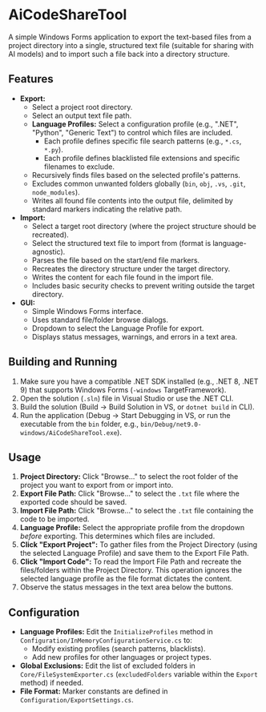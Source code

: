 
# AiCodeShareTool

A simple Windows Forms application to export the text-based files from a project directory into a single, structured text file (suitable for sharing with AI models) and to import such a file back into a directory structure.

## Features

*   **Export:**
    *   Select a project root directory.
    *   Select an output text file path.
    *   **Language Profiles:** Select a configuration profile (e.g., ".NET", "Python", "Generic Text") to control which files are included.
        *   Each profile defines specific file search patterns (e.g., `*.cs`, `*.py`).
        *   Each profile defines blacklisted file extensions and specific filenames to exclude.
    *   Recursively finds files based on the selected profile's patterns.
    *   Excludes common unwanted folders globally (`bin`, `obj`, `.vs`, `.git`, `node_modules`).
    *   Writes all found file contents into the output file, delimited by standard markers indicating the relative path.
*   **Import:**
    *   Select a target root directory (where the project structure should be recreated).
    *   Select the structured text file to import from (format is language-agnostic).
    *   Parses the file based on the start/end file markers.
    *   Recreates the directory structure under the target directory.
    *   Writes the content for each file found in the import file.
    *   Includes basic security checks to prevent writing outside the target directory.
*   **GUI:**
    *   Simple Windows Forms interface.
    *   Uses standard file/folder browse dialogs.
    *   Dropdown to select the Language Profile for export.
    *   Displays status messages, warnings, and errors in a text area.

## Building and Running

1.  Make sure you have a compatible .NET SDK installed (e.g., .NET 8, .NET 9) that supports Windows Forms (`-windows` TargetFramework).
2.  Open the solution (`.sln`) file in Visual Studio or use the .NET CLI.
3.  Build the solution (Build -> Build Solution in VS, or `dotnet build` in CLI).
4.  Run the application (Debug -> Start Debugging in VS, or run the executable from the `bin` folder, e.g., `bin/Debug/net9.0-windows/AiCodeShareTool.exe`).

## Usage

1.  **Project Directory:** Click "Browse..." to select the root folder of the project you want to export from or import into.
2.  **Export File Path:** Click "Browse..." to select the `.txt` file where the exported code should be saved.
3.  **Import File Path:** Click "Browse..." to select the `.txt` file containing the code to be imported.
4.  **Language Profile:** Select the appropriate profile from the dropdown *before* exporting. This determines which files are included.
5.  **Click "Export Project":** To gather files from the Project Directory (using the selected Language Profile) and save them to the Export File Path.
6.  **Click "Import Code":** To read the Import File Path and recreate the files/folders within the Project Directory. This operation ignores the selected language profile as the file format dictates the content.
7.  Observe the status messages in the text area below the buttons.

## Configuration

*   **Language Profiles:** Edit the `InitializeProfiles` method in `Configuration/InMemoryConfigurationService.cs` to:
    *   Modify existing profiles (search patterns, blacklists).
    *   Add new profiles for other languages or project types.
*   **Global Exclusions:** Edit the list of excluded folders in `Core/FileSystemExporter.cs` (`excludedFolders` variable within the `Export` method) if needed.
*   **File Format:** Marker constants are defined in `Configuration/ExportSettings.cs`.